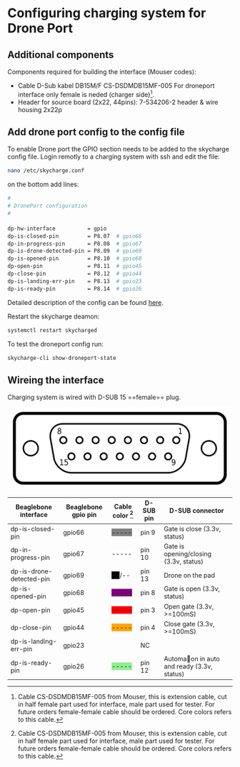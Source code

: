 # Configuring charging system for Drone Port

## Additional components
Components required for building the interface (Mouser codes):

* Cable D-Sub kabel DB15M/F  CS-DSDMDB15MF-005 For droneport interface only female is neded (charger side)[^1].
* Header for source board (2x22, 44pins): 7-534206-2 header & wire housing 2x22p


## Add drone port config to the config file
To enable Drone port the GPIO section needs to be added to the skycharge config file.
Login remotly to a charging system with ssh and edit the file:
```bash
nano /etc/skycharge.conf
```

on the bottom add lines:

```bash
#
# DronePort configuration
#

dp-hw-interface          = gpio
dp-is-closed-pin         = P8.07  # gpio66
dp-in-progress-pin       = P8.08  # gpio67
dp-is-drone-detected-pin = P8.09  # gpio69
dp-is-opened-pin         = P8.10  # gpio68
dp-open-pin              = P8.11  # gpio45
dp-close-pin             = P8.12  # gpio44
dp-is-landing-err-pin    = P8.13  # gpio23
dp-is-ready-pin          = P8.14  # gpio26
```

Detailed description of the config can be found [here](https://support.skycharge.de/docs/configuration-file). 

Restart the skycharge deamon:
```bash
systemctl restart skycharged
```

To test the droneport config run:
```bash
skycharge-cli show-droneport-state
```

## Wireing the interface
Charging system is wired with D-SUB 15 ==female== plug.

![DSUB15 female connector](assets/DSUB-15female.svg)


| Beaglebone interface  | Beaglebone gpio pin| Cable color [^1] | D-SUB pin    | D-SUB connector            |
| --------------------- | ------------------ | ----------- | ----------- | --------------------------- |
| dp-is-closed-pin      |    gpio66          | <span style="background-color: gray">-----</span> |pin 9        | Gate is close (3.3v, status)            |
| dp-in-progress-pin    |    gpio67          | <span style="background-color: white">-----</span> |pin 10       | Gate is opening/closing (3.3v, status)  |
| dp-is-drone-detected-pin| gpio69  |<span style="background-color: black">--</span>/<span style="background-color: white">--</span>| pin 13 | Drone on the pad  |
| dp-is-opened-pin | gpio68 | <span style="background-color: purple">-----</span> | pin 8 | Gate is open (3.3v, status)   |
| dp-open-pin  | gpio45 | <span style="background-color: red">-----</span> | pin 3 | Open gate (3.3v, >=100mS)  |
| dp-close-pin | gpio44 | <span style="background-color: orange">-----</span> | pin 4 | Close gate (3.3v, >=100mS)  |
| dp-is-landing-err-pin | gpio23 |  | NC |   |
| dp-is-ready-pin | gpio26 | <span style="background-color: lightgreen">-----</span>  | pin 12 | Automa􏰀on in auto and ready (3.3v, status)  |


[^1]: Cable CS-DSDMDB15MF-005 from Mouser, this is extension cable, cut in half female part used for interface, male part used for tester. For future orders female-female cable should be ordered. Core colors refers to this cable.